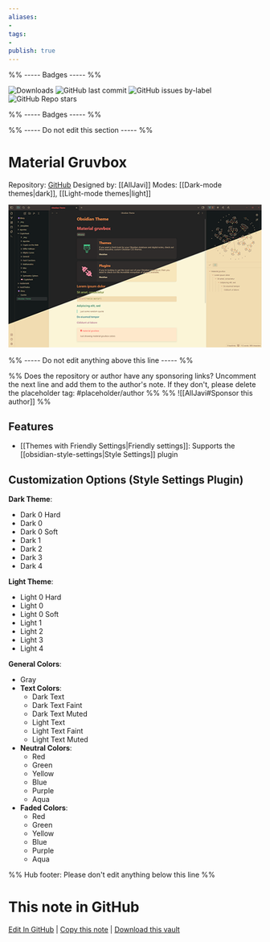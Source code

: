 ```yaml
---
aliases:
- 
tags: 
- 
publish: true
---
```


%% ----- Badges ----- %%

![Downloads](https://img.shields.io/badge/downloads-26165-573E7A?style=for-the-badge&logo=)
![GitHub last commit](https://img.shields.io/github/last-commit/AllJavi/material_gruvbox_obsidian?color=573E7A&label=last%20update&logo=github&style=for-the-badge)
![GitHub issues by-label](https://img.shields.io/github/issues/AllJavi/material_gruvbox_obsidian/help%20wanted?color=573E7A&logo=github&style=for-the-badge) 
![GitHub Repo stars](https://img.shields.io/github/stars/AllJavi/material_gruvbox_obsidian?color=573E7A&logo=github&style=for-the-badge)

%% ----- Badges ----- %%

%% ----- Do not edit this section ----- %%

# Material Gruvbox

Repository: [GitHub](https://github.com/AllJavi/material_gruvbox_obsidian)
Designed by: [[AllJavi]]
Modes: [[Dark-mode themes|dark]], [[Light-mode themes|light]]



![screenshot](https://github.com/AllJavi/material_gruvbox_obsidian/raw/HEAD/promo_screenshot.png)

%% ----- Do not edit anything above this line ----- %% 

%% Does the repository or author have any sponsoring links? Uncomment the next line and add them to the author's note. If they don't, please delete the placeholder tag: #placeholder/author %%
%% ![[AllJavi#Sponsor this author]] %%


## Features

- [[Themes with Friendly Settings|Friendly settings]]: Supports the [[obsidian-style-settings|Style Settings]] plugin

## Customization Options (Style Settings Plugin) 

**Dark Theme**: 
- Dark 0 Hard
- Dark 0
- Dark 0 Soft
- Dark 1
- Dark 2
- Dark 3
- Dark 4

**Light Theme**: 
- Light 0 Hard
- Light 0
- Light 0 Soft
- Light 1
- Light 2
- Light 3
- Light 4

**General Colors**: 
- Gray
- **Text Colors**: 
    - Dark Text
    - Dark Text Faint
    - Dark Text Muted
    - Light Text
    - Light Text Faint
    - Light Text Muted
- **Neutral Colors**: 
    - Red
    - Green
    - Yellow
    - Blue
    - Purple
    - Aqua
- **Faded Colors**: 
    - Red
    - Green
    - Yellow
    - Blue
    - Purple
    - Aqua


%% Hub footer: Please don't edit anything below this line %%

# This note in GitHub

<span class="git-footer">[Edit In GitHub](https://github.dev/obsidian-community/obsidian-hub/blob/main/02%20-%20Community%20Expansions/02.05%20All%20Community%20Expansions/Themes/Material%20Gruvbox.md "git-hub-edit-note") | [Copy this note](https://raw.githubusercontent.com/obsidian-community/obsidian-hub/main/02%20-%20Community%20Expansions/02.05%20All%20Community%20Expansions/Themes/Material%20Gruvbox.md "git-hub-copy-note") | [Download this vault](https://github.com/obsidian-community/obsidian-hub/archive/refs/heads/main.zip "git-hub-download-vault") </span>
